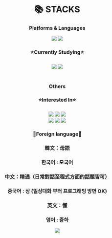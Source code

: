 <!--<img src="https://img.shields.io/badge/표시할이름-색상?style=for-the-badge&logo=기술스택아이콘&logoColor=white">--!>
<!-- 색상 작성시 #은 제외하고 쓸것 --!>
<div align=center><h1>📚 STACKS</h1></div>
<div align=center> 
<h3 align=center>Platforms & Languages</h3>


<img src="https://img.shields.io/badge/javascript-F7DF1E?style=for-the-badge&logo=javascript&logoColor=black">
<img src="https://img.shields.io/badge/node.js-339933?style=for-the-badge&logo=Node.js&logoColor=white">

<h3 align=center>⭐Currently Studying⭐ <h3>
<img src="https://img.shields.io/badge/TypeScript-3178C6.svg?&style=for-the-badge&logo=TypeScript&logoColor=white">
<img src="https://img.shields.io/badge/NestJS-E0234E?style=for-the-badge&logo=NestJS&logoColor=white">
</br>
<!--<img src="https://img.shields.io/badge/socket.io-010101?style=for-the-badge&logo=socket.io&logoColor=white">--!>
<!--<img src="https://img.shields.io/badge/mysql-4479A1?style=for-the-badge&logo=mysql&logoColor=white">--!>
<!--<img src="https://img.shields.io/badge/mariaDB-003545?style=for-the-badge&logo=mariaDB&logoColor=white">--!>
<!--<img src="https://img.shields.io/badge/mongoDB-47A248?style=for-the-badge&logo=MongoDB&logoColor=white">--!>

</br>
<!--<img src="https://img.shields.io/badge/html5-E34F26?style=for-the-badge&logo=html5&logoColor=white">--!>
<!--<img src="https://img.shields.io/badge/css-1572B6?style=for-the-badge&logo=css3&logoColor=white">--!>
<!--<img src="https://img.shields.io/badge/jquery-0769AD?style=for-the-badge&logo=jquery&logoColor=white">--!>
<!--<img src="https://img.shields.io/badge/oracle-F80000?style=for-the-badge&logo=oracle&logoColor=white"> --!>

<!--<h3 align=center>🧰Tools 🧰<h3>--!>
<!--<p align="center">--!>
<!--<img src="https://img.shields.io/badge/github-181717?style=for-the-badge&logo=github&logoColor=white">--!>
<!--<img src="https://img.shields.io/badge/git-F05032?style=for-the-badge&logo=git&logoColor=white">--!>
<!--<img src="https://img.shields.io/badge/Eclipse%20IDE-2C2255.svg?&style=for-the-badge&logo=Eclipse%20IDE&logoColor=white">--!>
<!--<img src="https://img.shields.io/badge/Visual%20Studio%20Code-007ACC.svg?&style=for-the-badge&logo=Visual%20Studio%20Code&logoColor=white">--!>
<!--<img src="https://img.shields.io/badge/Android%20Studio-3DDC84.svg?&style=for-the-badge&logo=Android%20Studio&logoColor=white">--!>

</p>

<!--<h3 align="center"><b>🎮 Gaming 🎮</b></h3> --!>
<!--p align="center"--!>


<!--/p--!>

<h3 align=center>Others<h3>
<!--img src="https://img.shields.io/badge/linux-FCC624?style=for-the-badge&logo=linux&logoColor=black"--!>
<!--img src="https://img.shields.io/badge/amazonaws-232F3E?style=for-the-badge&logo=amazonaws&logoColor=white"--!>

<h3 align=center>⭐Interested In⭐<h3>
<!--<img src="https://img.shields.io/badge/python-3776AB?style=for-the-badge&logo=python&logoColor=white">--!>
<!--<img src="https://img.shields.io/badge/flask-000000?style=for-the-badge&logo=flask&logoColor=white">--!>
<!--<img src="https://img.shields.io/badge/django-092E20?style=for-the-badge&logo=django&logoColor=white">--!>
<!--br--!>
<img src="https://img.shields.io/badge/spring-6DB33F?style=for-the-badge&logo=spring&logoColor=white">
<img src="https://img.shields.io/badge/springboot-6DB33F?style=for-the-badge&logo=springboot&logoColor=white">  
<img src="https://img.shields.io/badge/Java-007396.svg?&style=for-the-badge&logo=Java&logoColor=white">
<br>
<img src="https://img.shields.io/badge/unity-%23000000.svg?style=for-the-badge&logo=unity&logoColor=white"/>
<img src="https://img.shields.io/badge/unrealengine-%23313131.svg?style=for-the-badge&logo=unrealengine&logoColor=white"/> 
<img src="https://img.shields.io/badge/c++-00599C?style=for-the-badge&logo=c%2B%2B&logoColor=white">
<!--<img src="https://img.shields.io/badge/Lua-2C2D72?style=for-the-badge&logo=Lua&logoColor=white">--!>
<br>
<!--<img src="https://img.shields.io/badge/vue.js-4FC08D?style=for-the-badge&logo=vue.js&logoColor=white">--!>
<!--<img src="https://img.shields.io/badge/react-61DAFB?style=for-the-badge&logo=react&logoColor=white">--!>
<h3 align=center>💪Foreign language💪<h3>
<h3>韓文：母語</h3>
<h3>한국어 : 모국어</h3>
<h3>中文：精通（日常對話至程式方面的話題皆可）</h3>
<h3>중국어 : 상 (일상대화 부터 프로그래밍 방면 OK)</h3>
<h3>英文：懂</h3>
<h3>영어 : 중하</h3>

<!--h3>GITHUB STATS 클릭시 티스토리로 연결됩니다.</h3--!>
<!--a href="https://wth2052.tistory.com"--!>
<img align="center" src="https://github-readme-stats.vercel.app/api?username=wth2052&show_icons=true&theme=dark" />
<!--/a--!>

<!--img align="center" src="https://github.com/wth2052/wth2052/blob/output/github-contribution-grid-snake.svg" /--!>
